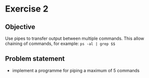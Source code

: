 # Exercise 2  
## Objective  
Use pipes to transfer output between multiple commands. This allow chaining of commands, for example: `ps -al | grep $$`  

## Problem statement
* implement a programme for piping a maximum of 5 commands  